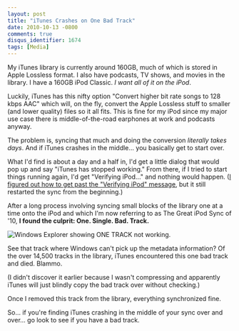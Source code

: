 ```yaml
---
layout: post
title: "iTunes Crashes on One Bad Track"
date: 2010-10-13 -0800
comments: true
disqus_identifier: 1674
tags: [Media]
---
```

My iTunes library is currently around 160GB, much of which is stored in
Apple Lossless format. I also have podcasts, TV shows, and movies in the
library. I have a 160GB iPod Classic. *I want all of it on the iPod*.

Luckily, iTunes has this nifty option "Convert higher bit rate songs to
128 kbps AAC" which will, on the fly, convert the Apple Lossless stuff
to smaller (and lower quality) files so it all fits. This is fine for my
iPod since my major use case there is middle-of-the-road earphones at
work and podcasts anyway.

The problem is, syncing that much and doing the conversion *literally
takes days*. And if iTunes crashes in the middle... you basically get to
start over.

What I'd find is about a day and a half in, I'd get a little dialog that
would pop up and say "iTunes has stopped working." From there, if I
tried to start things running again, I'd get "Verifying iPod..." and
nothing would happen. ([I figured out how to get past the "Verifying
iPod"
message](/archive/2010/10/08/itunes-stuck-on-quotverifying-ipodquot-try-resetting-sync-history.aspx),
but it still restarted the sync from the beginning.)

After a long process involving syncing small blocks of the library one
at a time onto the iPod and which I'm now referring to as The Great iPod
Sync of '10, **I found the culprit: One. Single. Bad. Track.**

![Windows Explorer showing ONE TRACK not
working.](https://hyqi8g.bl3301.livefilestore.com/y2pgBHzLfdpWbPrlVl5zqCtvlivuIAqRBsynsHeAuhhJ4AUZfWWCwqZgzY5933-XAoX6EL3Cfdl8aIVSTTfW4NbEpkcceRz_ImdrxmOrJYAQ6U/20101011badtrack.png?psid=1 "Windows Explorer showing ONE TRACK not working.")

See that track where Windows can't pick up the metadata information? Of
the over 14,500 tracks in the library, iTunes encountered this one bad
track and died. Blammo.

(I didn't discover it earlier because I wasn't compressing and
apparently iTunes will just blindly copy the bad track over without
checking.)

Once I removed this track from the library, everything synchronized
fine.

So... if you're finding iTunes crashing in the middle of your sync over
and over... go look to see if you have a bad track.

